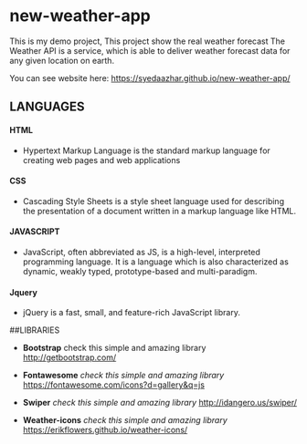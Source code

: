 # new-weather-app
This is my demo project,
This project show the real weather forecast
The Weather API is a service, which is able to deliver weather forecast data for any given location on earth.

You can see website here: https://syedaazhar.github.io/new-weather-app/

## LANGUAGES
#### HTML
* Hypertext Markup Language is the standard markup language for creating web pages and web applications

#### CSS 
* Cascading Style Sheets is a style sheet language used for describing the presentation of a document written in a markup language like HTML. 
#### JAVASCRIPT
* JavaScript, often abbreviated as JS, is a high-level, interpreted programming language. It is a language which is also characterized as   dynamic, weakly typed, prototype-based and multi-paradigm.

#### Jquery
* jQuery is a fast, small, and feature-rich JavaScript library.



##LIBRARIES
 * **Bootstrap**
 check this simple and amazing library 
 http://getbootstrap.com/
 
 * **Fontawesome**
 *check this simple and amazing library* 
 https://fontawesome.com/icons?d=gallery&q=js
 
 * **Swiper**
 *check this simple and amazing library*
 http://idangero.us/swiper/
 
 * **Weather-icons**
 *check this simple and amazing library* 
 https://erikflowers.github.io/weather-icons/
